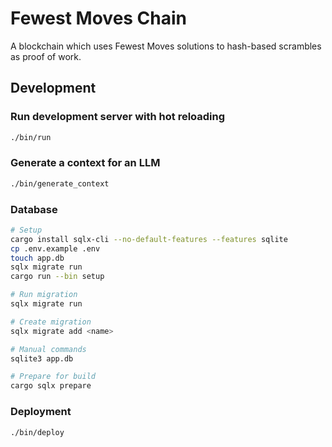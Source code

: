 # Fewest Moves Chain

A blockchain which uses Fewest Moves solutions to hash-based scrambles as proof of work.

## Development

### Run development server with hot reloading

```bash
./bin/run
```


### Generate a context for an LLM

```bash
./bin/generate_context
```


### Database

```bash
# Setup
cargo install sqlx-cli --no-default-features --features sqlite
cp .env.example .env
touch app.db
sqlx migrate run
cargo run --bin setup

# Run migration
sqlx migrate run

# Create migration
sqlx migrate add <name>

# Manual commands
sqlite3 app.db

# Prepare for build
cargo sqlx prepare
```


### Deployment

```bash
./bin/deploy
```
